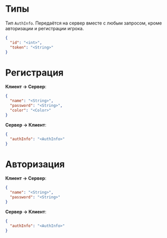 # Типы

Тип `AuthInfo`. Передаётся на сервер вместе с любым запросом, кроме авторизации и регистрации игрока.

```json
{
  "id": "<int>",
  "token": "<String>"
}
```

# Регистрация

**Клиент -> Сервер**:

```json
{
  "name": "<String>",
  "password": "<String>",
  "color": "<Color>"
}
```

**Сервер -> Клиент**:

```json
{
  "authInfo": "<AuthInfo>"
}
```

# Авторизация

**Клиент -> Сервер**:

```json
{
  "name": "<String>",
  "password": "<String>"
}
```

**Сервер -> Клиент**:

```json
{
  "authInfo": "<AuthInfo>"
}
```
